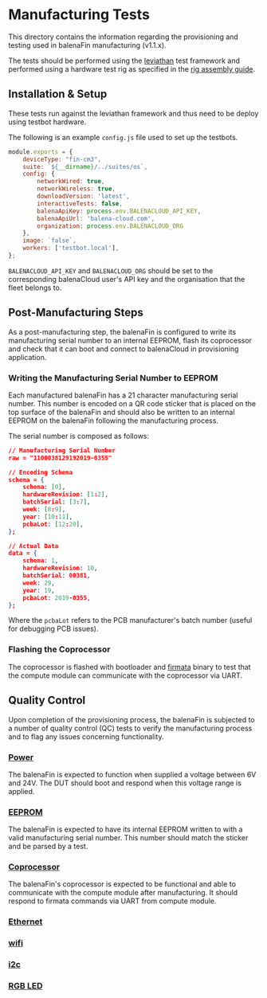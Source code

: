 # Manufacturing Tests

This directory contains the information regarding the provisioning and testing used in balenaFin manufacturing (v1.1.x).

The tests should be performed using the [leviathan](https://github.com/balena-io/leviathan) test framework and performed using a hardware test rig as specified in the [rig assembly guide](docs/ASSEMBLY.md).

## Installation & Setup

These tests run against the leviathan framework and thus need to be deploy using testbot hardware.

The following is an example `config.js` file used to set up the testbots.

```js
module.exports = {
    deviceType: "fin-cm3",
    suite: `${__dirname}/../suites/os`,
    config: {
        networkWired: true,
        networkWireless: true,
        downloadVersion: 'latest',
        interactiveTests: false,
        balenaApiKey: process.env.BALENACLOUD_API_KEY,
        balenaApiUrl: 'balena-cloud.com',
        organization: process.env.BALENACLOUD_ORG
    },
    image: `false`,
    workers: ['testbot.local'],
};
```

`BALENACLOUD_API_KEY` and `BALENACLOUD_ORG` should be set to the corresponding balenaCloud user's API key and the organisation that the fleet belongs to.


## Post-Manufacturing Steps

As a post-manufacturing step, the balenaFin is configured to write its manufacturing serial number to an internal EEPROM, flash its coprocessor and check that it can boot and connect to balenaCloud in provisioning application.

### Writing the Manufacturing Serial Number to EEPROM

Each manufactured balenaFin has a 21 character manufacturing serial number.
This number is encoded on a QR code sticker that is placed on the top surface of the balenaFin and should also be written to an internal EEPROM on the balenaFin following the manufacturing process.

The serial number is composed as follows:

```json
// Manufacturing Serial Number
raw = "1100038129192019-0355"

// Encoding Schema
schema = {
    schema: [0],
    hardwareRevision: [1:2],
    batchSerial: [3:7],
    week: [8:9],
    year: [10:11],
    pcbaLot: [12:20],
};

// Actual Data
data = {
    schema: 1,
    hardwareRevision: 10,
    batchSerial: 00381,
    week: 29,
    year: 19,
    pcbaLot: 2019-0355,
};
```

Where the `pcbaLot` refers to the PCB manufacturer's batch number (useful for debugging PCB issues).

### Flashing the Coprocessor

The coprocessor is flashed with bootloader and [firmata](https://github.com/balena-io-hardware/balena-fin-coprocessor-firmata) binary to test that the compute module can communicate with the coprocessor via UART.

## Quality Control

Upon completion of the provisioning process, the balenaFin is subjected to a number of quality control (QC) tests to verify the manufacturing process and to flag any issues concerning functionality.

### [Power](tests/power)

The balenaFin is expected to function when supplied a voltage between 6V and 24V.
The DUT should boot and respond when this voltage range is applied.

### [EEPROM](tests/eeprom)

The balenaFin is expected to have its internal EEPROM written to with a valid manufacturing serial number.
This number should match the sticker and be parsed by a test.

### [Coprocessor](tests/coprocessor)

The balenaFin's coprocessor is expected to be functional and able to communicate with the compute module after manufacturing.
It should respond to firmata commands via UART from compute module.

### [Ethernet](tests/ethernet)

### [wifi](tests/wifi)

### [i2c](tests/i2c)

### [RGB LED](tests/rgbled)
